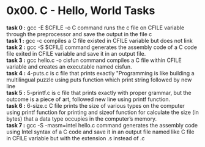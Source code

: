# 0x00. C - Hello, World Tasks
**task 0 :** gcc -E $CFILE -o C command runs the c file on CFILE variable through the preprocessor and save the output in the file c<br/>
**task 1 :** gcc -c  compiles a C file existed in CFILE variable but does not link<br/>
**task 2 :** gcc -S $CFILE command generates the assembly code of a C code file exited in CFILE variable and save it in an output file.<br/>
**task 3 :** gcc hello.c -o cisfun command compiles a C file within CFILE variable and creates an executable named cisfun.<br/>
**task 4 :** 4-puts.c is c file that prints exactly "Programming is like building a multilingual puzzle using puts function which print string followed by new line<br/>
**task 5 :** 5-printf.c is c file that prints exactly with proper grammar, but the outcome is a piece of art, followed new line using printf function.<br/>
**task 6 :** 6-size.c C file prints the size of various types on the computer using printf function for printing and sizeof function for calculate the size (in bytes) that a data type occupies in ​the computer’s memory.<br/>
**task 7 :** gcc -S -masm=intel hello.c command generates the assembly code using Intel syntax of a C code and save it in an output file named like C file in CFILE variable but with the extension .s instead of .c<br/>
